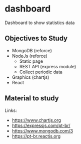 # dashboard
Dashboard to show statistics data

## Objectives to Study

- MongoDB (reforce)
- NodeJs (reforce)
    - Static page
    - REST API (express module)
    - Collect periodic data
- Graphics (chartjs)
- React


## Material to study
Links:
* https://www.chartjs.org
* https://expressjs.com/pt-br/
* https://www.mongodb.com/3
* https://pt-br.reactjs.org

